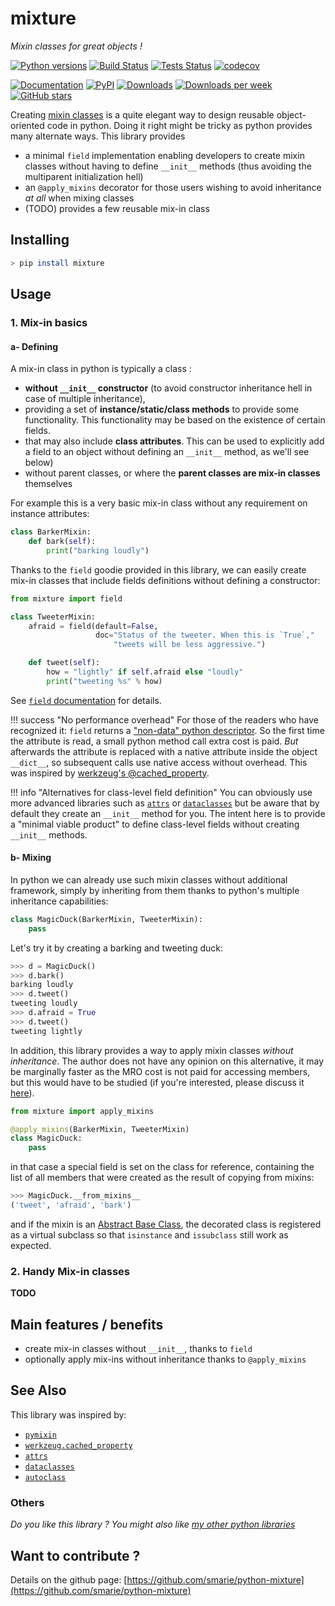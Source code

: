 # mixture

*Mixin classes for great objects !*

[![Python versions](https://img.shields.io/pypi/pyversions/mixture.svg)](https://pypi.python.org/pypi/mixture/) [![Build Status](https://travis-ci.org/smarie/python-mixture.svg?branch=master)](https://travis-ci.org/smarie/python-mixture) [![Tests Status](https://smarie.github.io/python-mixture/junit/junit-badge.svg?dummy=8484744)](https://smarie.github.io/python-mixture/junit/report.html) [![codecov](https://codecov.io/gh/smarie/python-mixture/branch/master/graph/badge.svg)](https://codecov.io/gh/smarie/python-mixture)

[![Documentation](https://img.shields.io/badge/doc-latest-blue.svg)](https://smarie.github.io/python-mixture/) [![PyPI](https://img.shields.io/pypi/v/mixture.svg)](https://pypi.python.org/pypi/mixture/) [![Downloads](https://pepy.tech/badge/mixture)](https://pepy.tech/project/mixture) [![Downloads per week](https://pepy.tech/badge/mixture/week)](https://pepy.tech/project/mixture) [![GitHub stars](https://img.shields.io/github/stars/smarie/python-mixture.svg)](https://github.com/smarie/python-mixture/stargazers)

Creating [mixin classes](https://en.wikipedia.org/wiki/Mixin) is a quite elegant way to design reusable object-oriented code in python. Doing it right might be tricky as python provides many alternate ways. This library provides

 - a minimal `field` implementation enabling developers to create mixin classes without having to define `__init__` methods (thus avoiding the multiparent initialization hell) 
 - an `@apply_mixins` decorator for those users wishing to avoid inheritance *at all* when mixing classes
 - (TODO) provides a few reusable mix-in class


## Installing

```bash
> pip install mixture
```

## Usage

### 1. Mix-in basics

#### a- Defining

A mix-in class in python is typically a class :

 - **without `__init__` constructor** (to avoid constructor inheritance hell in case of multiple inheritance), 
 - providing a set of **instance/static/class methods** to provide some functionality. This functionality may be based on the existence of certain fields.
 - that may also include **class attributes**. This can be used to explicitly add a field to an object without defining an `__init__` method, as we'll see below)
 - without parent classes, or where the **parent classes are mix-in classes** themselves

For example this is a very basic mix-in class without any requirement on instance attributes:

```python
class BarkerMixin:
    def bark(self):
        print("barking loudly")
```

Thanks to the `field` goodie provided in this library, we can easily create mix-in classes that include fields definitions without defining a constructor:

```python
from mixture import field

class TweeterMixin:
    afraid = field(default=False, 
                   doc="Status of the tweeter. When this is `True`," 
                       "tweets will be less aggressive.")

    def tweet(self):
        how = "lightly" if self.afraid else "loudly"
        print("tweeting %s" % how)
```

See [`field` documentation](./fields.md) for details.

!!! success "No performance overhead"
    For those of the readers who have recognized it: `field` returns a ["non-data" python descriptor](https://docs.python.org/3.7/howto/descriptor.html). So the first time the attribute is read, a small python method call extra cost is paid. *But* afterwards the attribute is replaced with a native attribute inside the object `__dict__`, so subsequent calls use native access without overhead. This was inspired by [werkzeug's @cached_property](https://tedboy.github.io/flask/generated/generated/werkzeug.cached_property.html).

!!! info "Alternatives for class-level field definition"
    You can obviously use more advanced libraries such as [`attrs`](http://www.attrs.org) or [`dataclasses`](https://docs.python.org/3/library/dataclasses.html) but be aware that by default they create an `__init__` method for you. The intent here is to provide a "minimal viable product" to define class-level fields without creating `__init__` methods.

#### b- Mixing

In python we can already use such mixin classes without additional framework, simply by inheriting from them thanks to python's multiple inheritance capabilities:

```python
class MagicDuck(BarkerMixin, TweeterMixin):
    pass
```

Let's try it by creating a barking and tweeting duck:

```python
>>> d = MagicDuck()
>>> d.bark()
barking loudly
>>> d.tweet()
tweeting loudly
>>> d.afraid = True
>>> d.tweet()
tweeting lightly
```


In addition, this library provides a way to apply mixin classes *without inheritance*. The author does not have any opinion on this alternative, it may be marginally faster as the MRO cost is not paid for accessing members, but this would have to be studied (if you're interested, please discuss it [here](https://github.com/smarie/python-mixture/issues/1)).

```python
from mixture import apply_mixins

@apply_mixins(BarkerMixin, TweeterMixin)
class MagicDuck:
    pass
```

in that case a special field is set on the class for reference, containing the list of all members that were created as the result of copying from mixins:

```python
>>> MagicDuck.__from_mixins__
('tweet', 'afraid', 'bark')
```

and if the mixin is an [Abstract Base Class](https://docs.python.org/3/library/abc.html), the decorated class is registered as a virtual subclass so that `isinstance` and `issubclass` still work as expected.

### 2. Handy Mix-in classes

**TODO**

## Main features / benefits

 * create mix-in classes without `__init__`, thanks to `field` 
 * optionally apply mix-ins without inheritance thanks to `@apply_mixins`

## See Also


This library was inspired by:

 * [`pymixin`](https://github.com/yupeng0921/pymixin)
 * [`werkzeug.cached_property`](https://werkzeug.palletsprojects.com/en/0.15.x/utils/#werkzeug.utils.cached_property)
 * [`attrs`](http://www.attrs.org/)
 * [`dataclasses`](https://docs.python.org/3/library/dataclasses.html)
 * [`autoclass`](https://smarie.github.io/python-autoclass/)

### Others

*Do you like this library ? You might also like [my other python libraries](https://github.com/smarie/OVERVIEW#python)* 

## Want to contribute ?

Details on the github page: [https://github.com/smarie/python-mixture](https://github.com/smarie/python-mixture)
